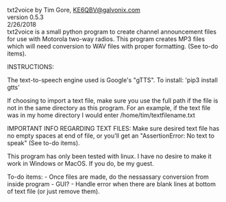 txt2voice by Tim Gore, KE6QBV@galvonix.com<br>
version 0.5.3<br>
2/26/2018
<br>
txt2voice is a small python program to create channel announcement
files for use with Motorola two-way radios. This program creates MP3 files
which will need conversion to WAV files with proper formatting. (See
to-do items). 

INSTRUCTIONS:

The text-to-speech engine used is Google's "gTTS". To install: 'pip3 install gtts'

If choosing to import a text file, make sure you use the full path if the file is not in 
the same directory as this program. For an example, if the text file was in my home
directory I would enter /home/tim/textfilename.txt

IMPORTANT INFO REGARDING TEXT FILES: Make sure desired text file has no empty spaces 
at end of file, or you'll get an "AssertionError: No text to speak" (See to-do items).

This program has only been tested with linux. I have no desire to make it work in 
Windows or MacOS. If you do, be my guest.

To-do items:
    - Once files are made, do the nessassary conversion from inside program
    - GUI?
    - Handle error when there are blank lines at bottom of text file (or just remove them).
